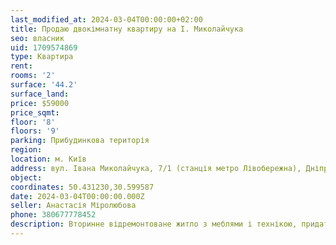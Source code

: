 ```yaml
---
last_modified_at: 2024-03-04T00:00:00+02:00
title: Продаю двокімнатну квартиру на І. Миколайчука
seo: власник
uid: 1709574869
type: Квартира
rent:
rooms: '2'
surface: '44.2'
surface_land:
price: $59000
price_sqmt:
floor: '8'
floors: '9'
parking: Прибудинкова територія
region:
location: м. Київ
address: вул. Івана Миколайчука, 7/1 (станція метро Лівобережна), Дніпровський район
object:
coordinates: 50.431230,30.599587
date: 2024-03-04T00:00:00.000Z
seller: Анастасія Міролюбова
phone: 380677778452
description: Вторинне відремонтоване житло з меблями і технікою, придатне і готове для проживання
---
```

